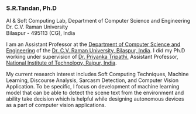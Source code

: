 <h3><b><name>S.R.Tandan, Ph.D </name><br> </b> </h3>
          AI & Soft Computing Lab, Department of Computer Science and Engineering<br>
          Dr. C.V. Raman University<br>
          Bilaspur - 495113 (CG), India
        </p>
        <p>I am an Assistant Professor at the <a href="https://cvru.ac.in/">Department of Computer Science and Engineering</a> of the <a href="http://cvru.ac.in">Dr. C.V. Raman University, Bilaspur, India</a>. I did my Ph.D working under supervision of <a href="https://http://www.nitrr.ac.in/aboutmca.php/">Dr. Priyanka Tripathi,</a> Assistant Professor, <a href="https://www.nitr.ac.in/">National Institute of Technology, Raipur, India</a>. </p>

<p>My current research interest includes Soft Computing Techniques, Machine Learning, Discourse Analysis, Sarcasm Detection, and Computer Vision Application. To be specific, I focus on development of machine learning model that can be able to detect the scene text from the environment and ability take decision which is helpful while designing autonomous devices as a part of computer vision applications.
</p>

